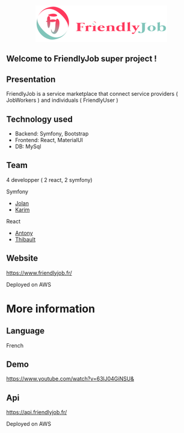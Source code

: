 
<p align="center">
    <img src="backend/public/assets/images/logo_fj_title_crop.png"> 
</p>

## Welcome to FriendlyJob super project !

Presentation
--------------------

FriendlyJob is a service marketplace that connect service providers ( JobWorkers ) and individuals ( FriendlyUser )

Technology used
--------------------

- Backend: Symfony, Bootstrap
- Frontend: React, MaterialUI
- DB: MySql

Team
--------------------

4 developper ( 2 react, 2 symfony)

Symfony
- [Jolan](https://github.com/JolanL67)
- [Karim](https://github.com/Kanyashiu)

React
- [Antony](https://github.com/Tony-Gmz)
- [Thibault](https://github.com/Poulpy75)

Website
--------------------

https://www.friendlyjob.fr/

Deployed on AWS

# More information

Language
--------------------

French

Demo
--------------------

https://www.youtube.com/watch?v=63lJ04GiNSU&

Api
--------------------

https://api.friendlyjob.fr/

Deployed on AWS
